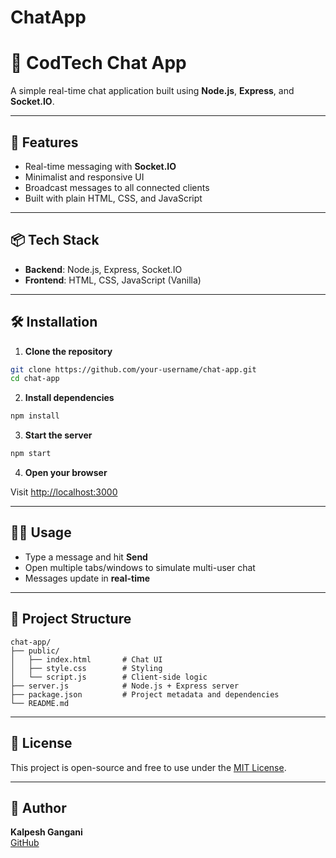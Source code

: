 # ChatApp
# 💬 CodTech Chat App

A simple real-time chat application built using **Node.js**, **Express**, and **Socket.IO**.

---

## 🚀 Features

- Real-time messaging with **Socket.IO**
- Minimalist and responsive UI
- Broadcast messages to all connected clients
- Built with plain HTML, CSS, and JavaScript

---

## 📦 Tech Stack

- **Backend**: Node.js, Express, Socket.IO
- **Frontend**: HTML, CSS, JavaScript (Vanilla)

---

## 🛠️ Installation

1. **Clone the repository**

```bash
git clone https://github.com/your-username/chat-app.git
cd chat-app
```

2. **Install dependencies**

```bash
npm install
```

3. **Start the server**

```bash
npm start
```

4. **Open your browser**

Visit [http://localhost:3000](http://localhost:3000)

---

## 👨‍💻 Usage

- Type a message and hit **Send**
- Open multiple tabs/windows to simulate multi-user chat
- Messages update in **real-time**

---

## 📁 Project Structure

```
chat-app/
├── public/
│   ├── index.html       # Chat UI
│   ├── style.css        # Styling
│   └── script.js        # Client-side logic
├── server.js            # Node.js + Express server
├── package.json         # Project metadata and dependencies
└── README.md
```

---

## 🧾 License

This project is open-source and free to use under the [MIT License](LICENSE).

---

## 👤 Author

**Kalpesh Gangani**  
[GitHub](https://github.com/kalpeshgangani16)
